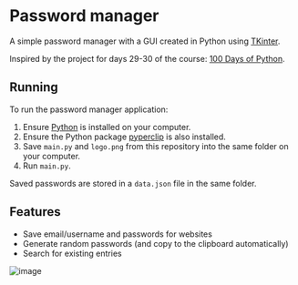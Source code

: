 # Password manager

A simple password manager with a GUI created in Python using [TKinter](https://docs.python.org/3/library/tkinter.html).

Inspired by the project for days 29-30 of the course: [100 Days of Python](https://100daysofpython.dev/).

## Running

To run the password manager application:
1. Ensure [Python](https://www.python.org/) is installed on your computer.
2. Ensure the Python package [pyperclip](https://pypi.org/project/pyperclip/) is also installed.
3. Save `main.py` and `logo.png` from this repository into the same folder on your computer.
4. Run `main.py`.

Saved passwords are stored in a `data.json` file in the same folder.

## Features

- Save email/username and passwords for websites
- Generate random passwords (and copy to the clipboard automatically)
- Search for existing entries

![image](https://github.com/user-attachments/assets/9f66bbfa-f65a-480e-8000-595762983dfd)
